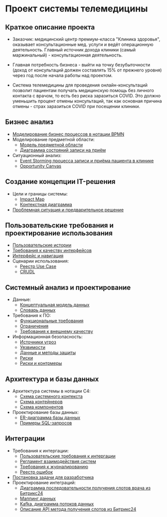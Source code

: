 # Проект системы телемедицины

## Краткое описание проекта

* Заказчик: медицинский центр премиум-класса "Клиника здоровья", оказывает консультационные мед. услуги и ведёт операционную деятельность. Главный источник дохода клиники (самый маржинальный) - консультационная деятельность.

* Главная потребность бизнеса - выйти на точку безубыточности (доход от консультаций должен составлять 15% от прежнего уровня) через год после начала работы над проектом.

* Система телемедицины для проведения онлайн-консультаций позволит пациентам получать медицинскую помощь без личного контакта с врачом, то есть без риска заразиться COVID. Это должно уменьшить процент отмены консультаций, так как основная причина отмены - страх заразиться COVID при посещении клиники.

## Бизнес анализ

- [Моделирование бизнес процессов в нотации BPMN](./business/bpmn_page.md)
- Моделирование предметной области:
  - [Модель предметной области](./business/domain_model.jpg)
  - [Диаграмма состояний записи на приём](./business/state_chart.jpg)
- Ситуационный анализ:
  - [Event Storming процесса записи и приёма пациента в клинике](./business/event_storming_as_is.jpg)
  - [Opportunity Canvas](./business/opportunity_canvas.jpg)

## Создание концепции IT-решения

- Цели и границы системы:
  - [Impact Map](./concept/impact_map.jpg)
  - [Контекстная диаграмма](./concept/context_diagram.jpg)
- [Проблемная ситуация и предварительное решение](./concept/problem_and_decision.md)


## Пользовательские требования и проектирование использования

- [Пользовательские истории](./usm/usm_page.md)
- [Требования к качеству интерфейсов](./interfaces/requirements.md)
- [Интерфейс и навигация](./interfaces/interfaces_page.md)
- Сценарии использования:
  - [Реестр Use Case]()
  - [CRUDL]()
    

## Системный анализ и проектирование

- Данные:
  - [Концептуальная модель данных]()
  - [Словарь данных]()
- Требования к ПО:
  - [Функциональные требования]()
  - [Ограничения]()
  - [Требования к внешнему качеству]()
- Информационная безопасность:
  - [Источники угроз]()
  - [Уязвимости]()
  - [Данные и методы защиты]()
  - [Риски]()
  - [Риски и контрмеры]()

## Архитектура и базы данных

- Архитектура системы в нотации C4:
  - [Схема системного контекста]()
  - [Схема контейнеров]()
  - [Схема компонентов]()
- Проектирование базы данных:
  - [ER-диаграмма базы данных]()
  - [Примеры SQL-запросов]()

## Интеграции

- Требования к интергации:
  - [Пользовательские требования к интергации]()
  - [Регламент взаимодействия систем]()
  - [Требования к журналированию]()
  - [Реестр ошибок]()
- [Постановка задачи для разработчика]()
- Проектирование интеграций:
  - [Диаграмма последовательности получения слотов врача из Битрикс24]()
  - [Маппинг данных]()
  - [Kafka, диаграмма потоков данных]()
  - [Описание API метода получения слотов из Битрикс24]()

